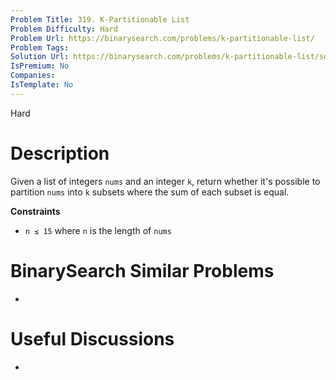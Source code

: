```yaml
---
Problem Title: 319. K-Partitionable List
Problem Difficulty: Hard
Problem Url: https://binarysearch.com/problems/k-partitionable-list/
Problem Tags: 
Solution Url: https://binarysearch.com/problems/k-partitionable-list/solutions/
IsPremium: No
Companies: 
IsTemplate: No
---
```


<span style="color: ;">Hard</span>

# Description

Given a list of integers `nums` and an integer `k`, return whether it's possible to partition `nums` into `k` subsets where the sum of each subset is equal.

**Constraints**
- `n ≤ 15` where `n` is the length of `nums`

# BinarySearch Similar Problems

- []()

# Useful Discussions

- []()
